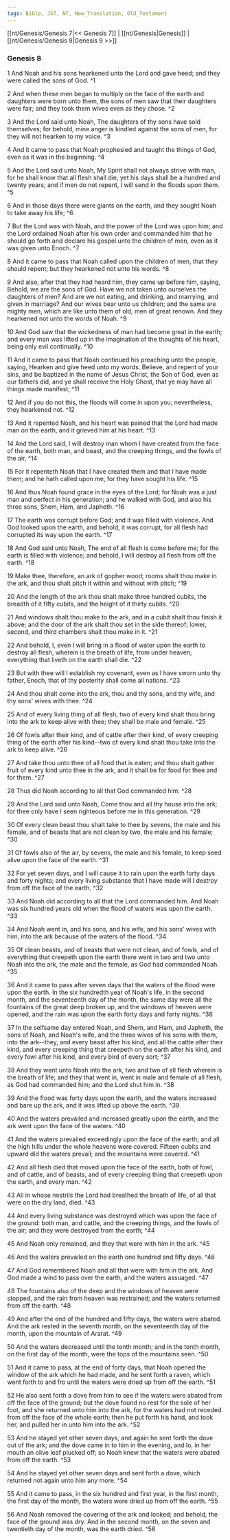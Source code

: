 ```yaml
---
tags: Bible, JST, NT, New_Translation, Old_Testament
---
```


[[nt/Genesis/Genesis 7|<< Genesis 7]] | [[nt/Genesis|Genesis]] | [[nt/Genesis/Genesis 9|Genesis 9 >>]]

### Genesis 8

1 And Noah and his sons hearkened unto the Lord and gave heed; and they were called the sons of God.  ^1

2 And when these men began to multiply on the face of the earth and daughters were born unto them, the sons of men saw that their daughters were fair; and they took them wives even as they chose.  ^2

3 And the Lord said unto Noah, The daughters of thy sons have sold themselves; for behold, mine anger is kindled against the sons of men, for they will not hearken to my voice.  ^3

4 And it came to pass that Noah prophesied and taught the things of God, even as it was in the beginning.  ^4

5 And the Lord said unto Noah, My Spirit shall not always strive with man, for he shall know that all flesh shall die, yet his days shall be a hundred and twenty years; and if men do not repent, I will send in the floods upon them.  ^5

6 And in those days there were giants on the earth, and they sought Noah to take away his life;  ^6

7 But the Lord was with Noah, and the power of the Lord was upon him; and the Lord ordained Noah after his own order and commanded him that he should go forth and declare his gospel unto the children of men, even as it was given unto Enoch.  ^7

8 And it came to pass that Noah called upon the children of men, that they should repent; but they hearkened not unto his words.  ^8

9 And also, after that they had heard him, they came up before him, saying, Behold, we are the sons of God. Have we not taken unto ourselves the daughters of men? And are we not eating, and drinking, and marrying, and given in marriage? And our wives bear unto us children; and the same are mighty men, which are like unto them of old, men of great renown. And they hearkened not unto the words of Noah.  ^9

10 And God saw that the wickedness of man had become great in the earth; and every man was lifted up in the imagination of the thoughts of his heart, being only evil continually.  ^10

11 And it came to pass that Noah continued his preaching unto the people, saying, Hearken and give heed unto my words. Believe, and repent of your sins, and be baptized in the name of Jesus Christ, the Son of God, even as our fathers did, and ye shall receive the Holy Ghost, that ye may have all things made manifest;  ^11

12 And if you do not this, the floods will come in upon you; nevertheless, they hearkened not.  ^12

13 And it repented Noah, and his heart was pained that the Lord had made man on the earth, and it grieved him at his heart.  ^13

14 And the Lord said, I will destroy man whom I have created from the face of the earth, both man, and beast, and the creeping things, and the fowls of the air,  ^14

15 For it repenteth Noah that I have created them and that I have made them; and he hath called upon me, for they have sought his life.  ^15

16 And thus Noah found grace in the eyes of the Lord; for Noah was a just man and perfect in his generation; and he walked with God, and also his three sons, Shem, Ham, and Japheth.  ^16

17 The earth was corrupt before God; and it was filled with violence. And God looked upon the earth, and behold, it was corrupt, for all flesh had corrupted its way upon the earth.  ^17

18 And God said unto Noah, The end of all flesh is come before me; for the earth is filled with violence; and behold, I will destroy all flesh from off the earth.  ^18

19 Make thee, therefore, an ark of gopher wood; rooms shalt thou make in the ark, and thou shalt pitch it within and without with pitch;  ^19

20 And the length of the ark thou shalt make three hundred cubits, the breadth of it fifty cubits, and the height of it thirty cubits.  ^20

21 And windows shalt thou make to the ark, and in a cubit shalt thou finish it above; and the door of the ark shalt thou set in the side thereof; lower, second, and third chambers shalt thou make in it.  ^21

22 And behold, I, even I will bring in a flood of water upon the earth to destroy all flesh, wherein is the breath of life, from under heaven; everything that liveth on the earth shall die.  ^22

23 But with thee will I establish my covenant, even as I have sworn unto thy father, Enoch, that of thy posterity shall come all nations.  ^23

24 And thou shalt come into the ark, thou and thy sons, and thy wife, and thy sons\' wives with thee.  ^24

25 And of every living thing of all flesh, two of every kind shalt thou bring into the ark to keep alive with thee; they shall be male and female.  ^25

26 Of fowls after their kind, and of cattle after their kind, of every creeping thing of the earth after his kind\--two of every kind shalt thou take into the ark to keep alive.  ^26

27 And take thou unto thee of all food that is eaten; and thou shalt gather fruit of every kind unto thee in the ark, and it shall be for food for thee and for them.  ^27

28 Thus did Noah according to all that God commanded him.  ^28

29 And the Lord said unto Noah, Come thou and all thy house into the ark; for thee only have I seen righteous before me in this generation.  ^29

30 Of every clean beast thou shalt take to thee by sevens, the male and his female, and of beasts that are not clean by two, the male and his female;  ^30

31 Of fowls also of the air, by sevens, the male and his female, to keep seed alive upon the face of the earth.  ^31

32 For yet seven days, and I will cause it to rain upon the earth forty days and forty nights; and every living substance that I have made will I destroy from off the face of the earth.  ^32

33 And Noah did according to all that the Lord commanded him. And Noah was six hundred years old when the flood of waters was upon the earth.  ^33

34 And Noah went in, and his sons, and his wife, and his sons\' wives with him, into the ark because of the waters of the flood.  ^34

35 Of clean beasts, and of beasts that were not clean, and of fowls, and of everything that creepeth upon the earth there went in two and two unto Noah into the ark, the male and the female, as God had commanded Noah.  ^35

36 And it came to pass after seven days that the waters of the flood were upon the earth. In the six hundredth year of Noah\'s life, in the second month, and the seventeenth day of the month, the same day were all the fountains of the great deep broken up, and the windows of heaven were opened, and the rain was upon the earth forty days and forty nights.  ^36

37 In the selfsame day entered Noah, and Shem, and Ham, and Japheth, the sons of Noah, and Noah\'s wife, and the three wives of his sons with them, into the ark\--they, and every beast after his kind, and all the cattle after their kind, and every creeping thing that creepeth on the earth after his kind, and every fowl after his kind, and every bird of every sort;  ^37

38 And they went unto Noah into the ark, two and two of all flesh wherein is the breath of life; and they that went in, went in male and female of all flesh, as God had commanded him; and the Lord shut him in.  ^38

39 And the flood was forty days upon the earth, and the waters increased and bare up the ark, and it was lifted up above the earth.  ^39

40 And the waters prevailed and increased greatly upon the earth, and the ark went upon the face of the waters.  ^40

41 And the waters prevailed exceedingly upon the face of the earth; and all the high hills under the whole heavens were covered. Fifteen cubits and upward did the waters prevail; and the mountains were covered.  ^41

42 And all flesh died that moved upon the face of the earth, both of fowl, and of cattle, and of beasts, and of every creeping thing that creepeth upon the earth, and every man.  ^42

43 All in whose nostrils the Lord had breathed the breath of life, of all that were on the dry land, died.  ^43

44 And every living substance was destroyed which was upon the face of the ground: both man, and cattle, and the creeping things, and the fowls of the air; and they were destroyed from the earth;  ^44

45 And Noah only remained, and they that were with him in the ark.  ^45

46 And the waters prevailed on the earth one hundred and fifty days.  ^46

47 And God remembered Noah and all that were with him in the ark. And God made a wind to pass over the earth, and the waters assuaged.  ^47

48 The fountains also of the deep and the windows of heaven were stopped, and the rain from heaven was restrained; and the waters returned from off the earth.  ^48

49 And after the end of the hundred and fifty days, the waters were abated. And the ark rested in the seventh month, on the seventeenth day of the month, upon the mountain of Ararat.  ^49

50 And the waters decreased until the tenth month; and in the tenth month, on the first day of the month, were the tops of the mountains seen.  ^50

51 And it came to pass, at the end of forty days, that Noah opened the window of the ark which he had made, and he sent forth a raven, which went forth to and fro until the waters were dried up from off the earth.  ^51

52 He also sent forth a dove from him to see if the waters were abated from off the face of the ground; but the dove found no rest for the sole of her foot, and she returned unto him into the ark, for the waters had not receded from off the face of the whole earth; then he put forth his hand, and took her, and pulled her in unto him into the ark.  ^52

53 And he stayed yet other seven days, and again he sent forth the dove out of the ark; and the dove came in to him in the evening, and lo, in her mouth an olive leaf plucked off; so Noah knew that the waters were abated from off the earth.  ^53

54 And he stayed yet other seven days and sent forth a dove, which returned not again unto him any more.  ^54

55 And it came to pass, in the six hundred and first year, in the first month, the first day of the month, the waters were dried up from off the earth.  ^55

56 And Noah removed the covering of the ark and looked; and behold, the face of the ground was dry. And in the second month, on the seven and twentieth day of the month, was the earth dried.  ^56

 
